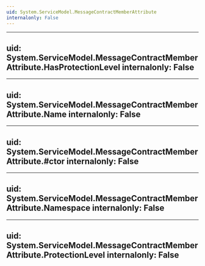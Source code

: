 ```yaml
---
uid: System.ServiceModel.MessageContractMemberAttribute
internalonly: False
---
```


---
uid: System.ServiceModel.MessageContractMemberAttribute.HasProtectionLevel
internalonly: False
---

---
uid: System.ServiceModel.MessageContractMemberAttribute.Name
internalonly: False
---

---
uid: System.ServiceModel.MessageContractMemberAttribute.#ctor
internalonly: False
---

---
uid: System.ServiceModel.MessageContractMemberAttribute.Namespace
internalonly: False
---

---
uid: System.ServiceModel.MessageContractMemberAttribute.ProtectionLevel
internalonly: False
---

